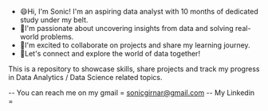 

- 😄Hi, I'm Sonic! I'm an aspiring data analyst with 10 months of dedicated study under my belt. 
- 🌱I'm passionate about uncovering insights from data and solving real-world problems. 
- 👀I'm excited to collaborate on projects and share my learning journey. 
- 👋Let's connect and explore the world of data together!

This is a repository to showcase skills, share projects and track my progress in Data Analytics / Data Science related topics.

 -- You can reach me on my gmail = sonicgirnar@gmail.com
 -- My Linkedin = 

<!---
sonicforreal/sonicforreal is a ✨ special ✨ repository because its `README.md` (this file) appears on your GitHub profile.
You can click the Preview link to take a look at your changes.
--->
